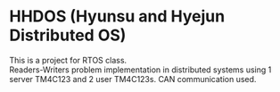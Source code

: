# HHDOS (Hyunsu and Hyejun Distributed OS)
This is a project for RTOS class.\
Readers-Writers problem implementation in distributed systems using 1 server TM4C123 and 2 user TM4C123s.
CAN communication used.

